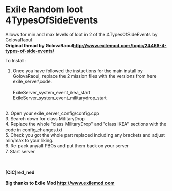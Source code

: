 # Exile Random loot 4TypesOfSideEvents

Allows for min and max levels of loot in 2 of the 4TypesOfSideEvents by GolovaRaoul<br>
<b>Original thread by GolovaRaoul<a href="http://www.exilemod.com/topic/24466-4-types-of-side-events/">http://www.exilemod.com/topic/24466-4-types-of-side-events/</a></b><br>

To Install:<br>
1. Once you have followed the instuctions for the main install by GolovaRaoul, replace the 2 mission files with the versions from here exile_server\code\.<br><br>
ExileServer_system_event_ikea_start<br>
ExileServer_system_event_militarydrop_start<br>
<br>
2. Open your exile_server_config\config.cpp<br>
3. Search down for class MilitaryDrop <br>
4. Replace the whole "class MilitaryDrop" and "class IKEA" sections with the code in config_changes.txt<br>
5. Check you got the whole part replaced including any brackets and adjust min/max to your liking.<br>
6. Re-pack any/all PBOs and put them back on your server<br>
7. Start server<br>


<br><br>
<b>[CiC]red_ned</b><br><br>
<b>Big thanks to Exile Mod <a href="http://www.exilemod.com">http://www.exilemod.com</a></b><br>